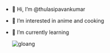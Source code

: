 - 👋 Hi, I’m @thulasipavankumar
- 👀 I’m interested in anime and cooking
- 🌱 I’m currently learning 
  
  
  ![gloang](https://upload.wikimedia.org/wikipedia/commons/thumb/0/05/Go_Logo_Blue.svg/768px-Go_Logo_Blue.svg.png)


<!---
thulasipavankumar/thulasipavankumar is a ✨ special ✨ repository because its `README.md` (this file) appears on your GitHub profile.
You can click the Preview link to take a look at your changes.
--->
